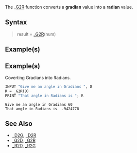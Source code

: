 The [_G2R](_G2R) function converts a **gradian** value into a **radian** value. 


## Syntax

>  result = [_G2R](_G2R)(num)


## Example(s)

## Example(s)
 Coverting Gradians into Radians.

```vb
INPUT "Give me an angle in Gradians ", D
R = _G2R(D)
PRINT "That angle in Radians is "; R
```

```text
Give me an angle in Gradians 60
That angle in Radians is  .9424778
```


## See Also
* [_D2G](_D2G), [_D2R](_D2R)
* [_G2D](_G2D), [_G2R](_G2R)
* [_R2D](_R2D), [_R2G](_R2G)




